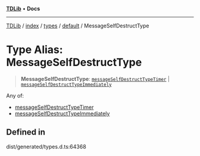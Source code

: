 [**TDLib**](../../../../../../README.md) • **Docs**

***

[TDLib](../../../../../../modules.md) / [index](../../../../../README.md) / [types](../../../README.md) / [default](../README.md) / MessageSelfDestructType

# Type Alias: MessageSelfDestructType

> **MessageSelfDestructType**: [`messageSelfDestructTypeTimer`](messageSelfDestructTypeTimer.md) \| [`messageSelfDestructTypeImmediately`](messageSelfDestructTypeImmediately.md)

Any of:
- [messageSelfDestructTypeTimer](messageSelfDestructTypeTimer.md)
- [messageSelfDestructTypeImmediately](messageSelfDestructTypeImmediately.md)

## Defined in

dist/generated/types.d.ts:64368
